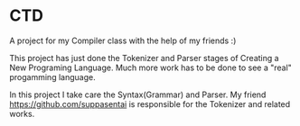 # CTD
A project for my Compiler class with the help of my friends :)

This project has just done the Tokenizer and Parser stages of Creating a New Programing Language. Much more work has to be done to see a "real"
progamming language.

In this project I take care the Syntax(Grammar) and Parser. My friend https://github.com/suppasentai is responsible for the Tokenizer and 
related works.
